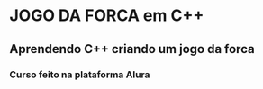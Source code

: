 # JOGO DA FORCA em C++
## Aprendendo C++ criando um jogo da forca
### Curso feito na plataforma Alura
